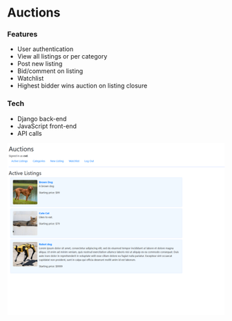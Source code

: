 # Auctions

### Features
- User authentication
- View all listings or per category
- Post new listing
- Bid/comment on listing
- Watchlist
- Highest bidder wins auction on listing closure

### Tech
- Django back-end
- JavaScript front-end
- API calls

![](image.png)
